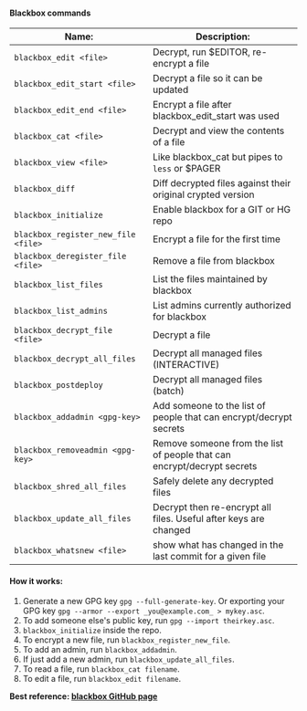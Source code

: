#### Blackbox commands

| Name: | Description:  |
|-------------------------------------|-------------------------------------------------------------------------|
| `blackbox_edit <file>`  | Decrypt, run $EDITOR, re-encrypt a file |
| `blackbox_edit_start <file>`  | Decrypt a file so it can be updated |
| `blackbox_edit_end <file>`  | Encrypt a file after blackbox_edit_start was used |
| `blackbox_cat <file>` | Decrypt and view the contents of a file |
| `blackbox_view <file>`  | Like blackbox_cat but pipes to `less` or $PAGER |
| `blackbox_diff` | Diff decrypted files against their original crypted version |
| `blackbox_initialize` | Enable blackbox for a GIT or HG repo  |
| `blackbox_register_new_file <file>` | Encrypt a file for the first time |
| `blackbox_deregister_file <file>` | Remove a file from blackbox |
| `blackbox_list_files` | List the files maintained by blackbox |
| `blackbox_list_admins`  | List admins currently authorized for blackbox |
| `blackbox_decrypt_file <file>`  | Decrypt a file  |
| `blackbox_decrypt_all_files`  | Decrypt all managed files (INTERACTIVE) |
| `blackbox_postdeploy` | Decrypt all managed files (batch) |
| `blackbox_addadmin <gpg-key>` | Add someone to the list of people that can encrypt/decrypt secrets  |
| `blackbox_removeadmin <gpg-key>`  | Remove someone from the list of people that can encrypt/decrypt secrets |
| `blackbox_shred_all_files`  | Safely delete any decrypted files |
| `blackbox_update_all_files` | Decrypt then re-encrypt all files. Useful after keys are changed  |
| `blackbox_whatsnew <file>`  | show what has changed in the last commit for a given file |


#### How it works:
1. Generate a new GPG key `gpg --full-generate-key`. 
Or exporting your GPG key `gpg --armor --export _you@example.com_ > mykey.asc`.
2. To add someone else's public key, run `gpg --import theirkey.asc`.
3. `blackbox_initialize` inside the repo.
4. To encrypt a new file, run `blackbox_register_new_file`.
5. To add an admin, run `blackbox_addadmin`.
6. If just add a new admin, run `blackbox_update_all_files`.
7. To read a file, run `blackbox_cat filename`.
8. To edit a file, run `blackbox_edit filename`.


**Best reference: [blackbox GitHub page](https://github.com/StackExchange/blackbox/blob/master/README.md)**
